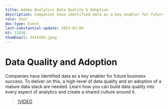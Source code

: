 ```yaml
---
title: Adobe Analytics Data Quality & Adoption
description: Companies have identified data as a key enabler for future business success. To deliver on this, a high-level of data quality and an adoption of a mature data stack are needed. Learn how you can build data quality into every aspect of analytics and create a shared culture around it.
role: User
doc-type: Event
last-substantial-update: 2023-02-09
kt: 11850
thumbnail: 3414203.jpeg
---
```


# Data Quality and Adoption

Companies have identified data as a key enabler for future business success. To deliver on this, a high-level of data quality and an adoption of a mature data stack are needed. Learn how you can build data quality into every aspect of analytics and create a shared culture around it.


>[!VIDEO](https://video.tv.adobe.com/v/3414203/?quality=12&learn=on)
